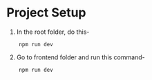 # Project Setup
1. In the root folder, do this-
```
    npm run dev
```

2. Go to frontend folder and run this command-
```
    npm run dev
```

